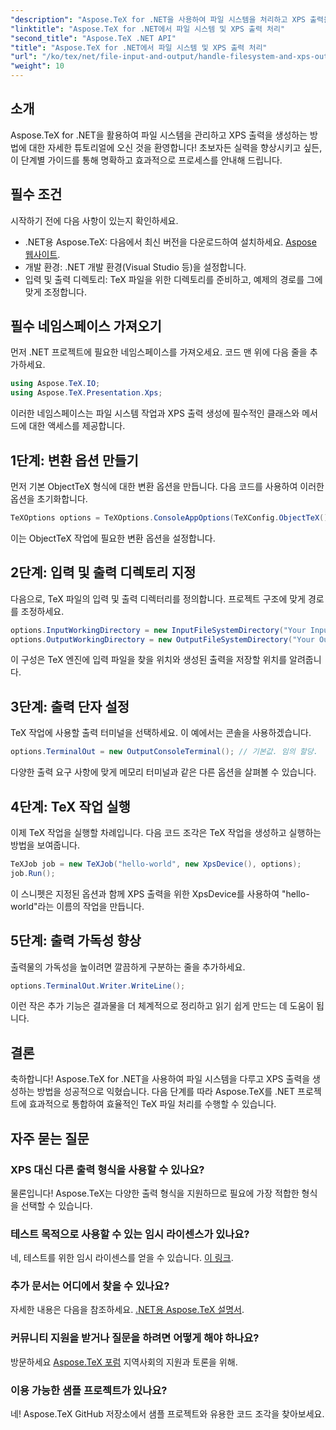 ```yaml
---
"description": "Aspose.TeX for .NET을 사용하여 파일 시스템을 처리하고 XPS 출력을 생성하는 방법에 대한 종합 가이드를 살펴보세요. 이 단계별 튜토리얼은 환경 설정부터 TeX 작업 실행까지 모든 것을 다룹니다."
"linktitle": "Aspose.TeX for .NET에서 파일 시스템 및 XPS 출력 처리"
"second_title": "Aspose.TeX .NET API"
"title": "Aspose.TeX for .NET에서 파일 시스템 및 XPS 출력 처리"
"url": "/ko/tex/net/file-input-and-output/handle-filesystem-and-xps-output/"
"weight": 10
---
```


## 소개

Aspose.TeX for .NET을 활용하여 파일 시스템을 관리하고 XPS 출력을 생성하는 방법에 대한 자세한 튜토리얼에 오신 것을 환영합니다! 초보자든 실력을 향상시키고 싶든, 이 단계별 가이드를 통해 명확하고 효과적으로 프로세스를 안내해 드립니다.

## 필수 조건

시작하기 전에 다음 사항이 있는지 확인하세요.

- .NET용 Aspose.TeX: 다음에서 최신 버전을 다운로드하여 설치하세요. [Aspose 웹사이트](https://releases.aspose.com/tex/net/).
- 개발 환경: .NET 개발 환경(Visual Studio 등)을 설정합니다.
- 입력 및 출력 디렉토리: TeX 파일을 위한 디렉토리를 준비하고, 예제의 경로를 그에 맞게 조정합니다.

## 필수 네임스페이스 가져오기

먼저 .NET 프로젝트에 필요한 네임스페이스를 가져오세요. 코드 맨 위에 다음 줄을 추가하세요.

```csharp
using Aspose.TeX.IO;
using Aspose.TeX.Presentation.Xps;
```

이러한 네임스페이스는 파일 시스템 작업과 XPS 출력 생성에 필수적인 클래스와 메서드에 대한 액세스를 제공합니다.

## 1단계: 변환 옵션 만들기

먼저 기본 ObjectTeX 형식에 대한 변환 옵션을 만듭니다. 다음 코드를 사용하여 이러한 옵션을 초기화합니다.

```csharp
TeXOptions options = TeXOptions.ConsoleAppOptions(TeXConfig.ObjectTeX());
```

이는 ObjectTeX 작업에 필요한 변환 옵션을 설정합니다.

## 2단계: 입력 및 출력 디렉토리 지정

다음으로, TeX 파일의 입력 및 출력 디렉터리를 정의합니다. 프로젝트 구조에 맞게 경로를 조정하세요.

```csharp
options.InputWorkingDirectory = new InputFileSystemDirectory("Your Input Directory");
options.OutputWorkingDirectory = new OutputFileSystemDirectory("Your Output Directory");
```

이 구성은 TeX 엔진에 입력 파일을 찾을 위치와 생성된 출력을 저장할 위치를 알려줍니다.

## 3단계: 출력 단자 설정

TeX 작업에 사용할 출력 터미널을 선택하세요. 이 예에서는 콘솔을 사용하겠습니다.

```csharp
options.TerminalOut = new OutputConsoleTerminal(); // 기본값. 임의 할당.
```

다양한 출력 요구 사항에 맞게 메모리 터미널과 같은 다른 옵션을 살펴볼 수 있습니다.

## 4단계: TeX 작업 실행

이제 TeX 작업을 실행할 차례입니다. 다음 코드 조각은 TeX 작업을 생성하고 실행하는 방법을 보여줍니다.

```csharp
TeXJob job = new TeXJob("hello-world", new XpsDevice(), options);
job.Run();
```

이 스니펫은 지정된 옵션과 함께 XPS 출력을 위한 XpsDevice를 사용하여 "hello-world"라는 이름의 작업을 만듭니다.

## 5단계: 출력 가독성 향상

출력물의 가독성을 높이려면 깔끔하게 구분하는 줄을 추가하세요.

```csharp
options.TerminalOut.Writer.WriteLine();
```

이런 작은 추가 기능은 결과물을 더 체계적으로 정리하고 읽기 쉽게 만드는 데 도움이 됩니다.

## 결론

축하합니다! Aspose.TeX for .NET을 사용하여 파일 시스템을 다루고 XPS 출력을 생성하는 방법을 성공적으로 익혔습니다. 다음 단계를 따라 Aspose.TeX를 .NET 프로젝트에 효과적으로 통합하여 효율적인 TeX 파일 처리를 수행할 수 있습니다.

## 자주 묻는 질문

### XPS 대신 다른 출력 형식을 사용할 수 있나요?

물론입니다! Aspose.TeX는 다양한 출력 형식을 지원하므로 필요에 가장 적합한 형식을 선택할 수 있습니다.

### 테스트 목적으로 사용할 수 있는 임시 라이센스가 있나요?

네, 테스트를 위한 임시 라이센스를 얻을 수 있습니다. [이 링크](https://purchase.conholdate.com/temporary-license/).

### 추가 문서는 어디에서 찾을 수 있나요?

자세한 내용은 다음을 참조하세요. [.NET용 Aspose.TeX 설명서](https://reference.aspose.com/tex/net/).

### 커뮤니티 지원을 받거나 질문을 하려면 어떻게 해야 하나요?

방문하세요 [Aspose.TeX 포럼](https://forum.aspose.com/c/tex/47) 지역사회의 지원과 토론을 위해.

### 이용 가능한 샘플 프로젝트가 있나요?

네! Aspose.TeX GitHub 저장소에서 샘플 프로젝트와 유용한 코드 조각을 찾아보세요.